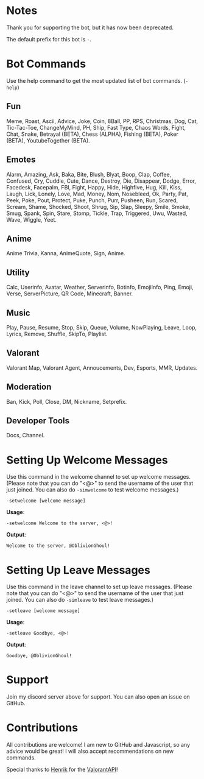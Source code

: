 # Notes
Thank you for supporting the bot, but it has now been deprecated.

The default prefix for this bot is `-`.

# Bot Commands
Use the help command to get the most updated list of bot commands. (`-help`)
## Fun
Meme, Roast, Ascii, Advice, Joke, Coin, 8Ball, PP, RPS, Christmas, Dog, Cat, Tic-Tac-Toe, ChangeMyMind, PH, Ship, Fast Type, Chaos Words, Fight, Chat, Snake, Betrayal (BETA), Chess (ALPHA), Fishing (BETA), Poker (BETA), YoutubeTogether (BETA).

## Emotes
Alarm, Amazing, Ask, Baka, Bite, Blush, Blyat, Boop, Clap, Coffee, Confused, Cry, Cuddle, Cute, Dance, Destroy, Die, Disappear, Dodge, Error, Facedesk, Facepalm, FBI, Fight, Happy, Hide, Highfive, Hug, Kill, Kiss, Laugh, Lick, Lonely, Love, Mad, Money, Nom, Nosebleed, Ok, Party, Pat, Peek, Poke, Pout, Protect, Puke, Punch, Purr, Pusheen, Run, Scared, Scream, Shame, Shocked, Shoot, Shrug, Sip, Slap, Sleepy, Smile, Smoke, Smug, Spank, Spin, Stare, Stomp, Tickle, Trap, Triggered, Uwu, Wasted, Wave, Wiggle, Yeet.

## Anime
Anime Trivia, Kanna, AnimeQuote, Sign, Anime.

## Utility
Calc, Userinfo, Avatar, Weather, Serverinfo, Botinfo, EmojiInfo, Ping, Emoji, Verse, ServerPicture, QR Code, Minecraft, Banner.

## Music
Play, Pause, Resume, Stop, Skip, Queue, Volume, NowPlaying, Leave, Loop, Lyrics, Remove, Shuffle, SkipTo, Playlist.

## Valorant
Valorant Map, Valorant Agent, Annoucements, Dev, Esports, MMR, Updates.

## Moderation
Ban, Kick, Poll, Close, DM, Nickname, Setprefix.

## Developer Tools
Docs, Channel.

# Setting Up Welcome Messages
Use this command in the welcome channel to set up welcome messages. (Please note that you can do "<@>" to send the username of the user that just joined. You can also do `-simwelcome` to test welcome messages.)
```
-setwelcome [welcome message]
```
**Usage**:

`-setwelcome Welcome to the server, <@>!`

**Output**:

`Welcome to the server, @OblivionGhoul!`

# Setting Up Leave Messages
Use this command in the leave channel to set up leave messages. (Please note that you can do "<@>" to send the username of the user that just joined. You can also do `-simleave` to test leave messages.)
```
-setleave [welcome message]
```
**Usage**:

`-setleave Goodbye, <@>!`

**Output**:

`Goodbye, @OblivionGhoul!`
# Support
Join my discord server above for support. You can also open an issue on GitHub.
# Contributions
All contributions are welcome! I am new to GitHub and Javascript, so any advice would be great! I will also accept recommendations on new commands.

Special thanks to [Henrik](https://github.com/Henrik-3) for the [ValorantAPI](https://github.com/Henrik-3/unofficial-valorant-api)!
